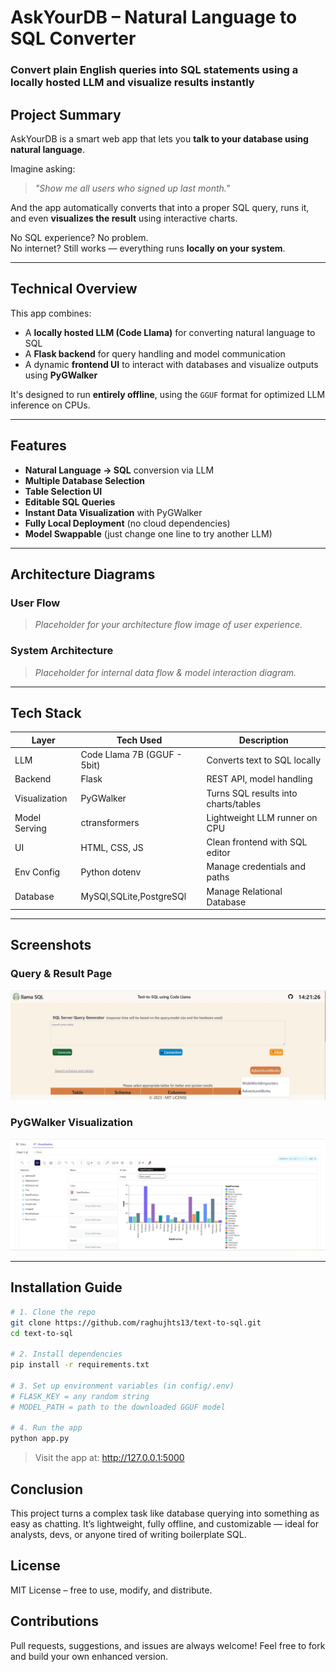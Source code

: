 # AskYourDB – Natural Language to SQL Converter

### Convert plain English queries into SQL statements using a locally hosted LLM and visualize results instantly

## Project Summary

AskYourDB is a smart web app that lets you **talk to your database using natural language**.

Imagine asking:
> _"Show me all users who signed up last month."_

And the app automatically converts that into a proper SQL query, runs it, and even **visualizes the result** using interactive charts.

No SQL experience? No problem.  
No internet? Still works — everything runs **locally on your system**.

---

## Technical Overview 

This app combines:
- A **locally hosted LLM (Code Llama)** for converting natural language to SQL
- A **Flask backend** for query handling and model communication
- A dynamic **frontend UI** to interact with databases and visualize outputs using **PyGWalker**

It's designed to run **entirely offline**, using the `GGUF` format for optimized LLM inference on CPUs.

---

## Features

- **Natural Language → SQL** conversion via LLM
- **Multiple Database Selection**
- **Table Selection UI**
- **Editable SQL Queries**
- **Instant Data Visualization** with PyGWalker
- **Fully Local Deployment** (no cloud dependencies)
- **Model Swappable** (just change one line to try another LLM)

---

## Architecture Diagrams

### User Flow
> _Placeholder for your architecture flow image of user experience._

### System Architecture
> _Placeholder for internal data flow & model interaction diagram._

---

## Tech Stack

| Layer          | Tech Used                                     | Description                          |
|----------------|-----------------------------------------------|--------------------------------------|
| LLM            | Code Llama 7B (GGUF - 5bit)                   | Converts text to SQL locally         |
| Backend        | Flask                                         | REST API, model handling             |
| Visualization  | PyGWalker                                     | Turns SQL results into charts/tables |
| Model Serving  | ctransformers                                 | Lightweight LLM runner on CPU        |
| UI             | HTML, CSS, JS                                 | Clean frontend with SQL editor       |
| Env Config     | Python dotenv                                 | Manage credentials and paths         |
| Database       | MySQl,SQLite,PostgreSQl                       | Manage Relational Database           |

---

## Screenshots

###  Query & Result Page  
![App Demo](/llama_git.gif)

### PyGWalker Visualization  
![Visualization](/pygwalker.jpg)

---

## Installation Guide

```bash
# 1. Clone the repo
git clone https://github.com/raghujhts13/text-to-sql.git
cd text-to-sql

# 2. Install dependencies
pip install -r requirements.txt

# 3. Set up environment variables (in config/.env)
# FLASK_KEY = any random string
# MODEL_PATH = path to the downloaded GGUF model

# 4. Run the app
python app.py
```
> Visit the app at: http://127.0.0.1:5000

## Conclusion
This project turns a complex task like database querying into something as easy as chatting. It’s lightweight, fully offline, and customizable — ideal for analysts, devs, or anyone tired of writing boilerplate SQL.
## License
MIT License – free to use, modify, and distribute.

## Contributions
Pull requests, suggestions, and issues are always welcome!
Feel free to fork and build your own enhanced version.